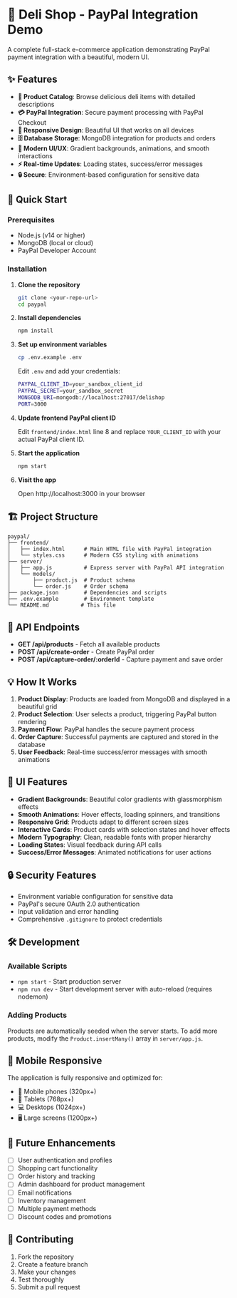 # 🥪 Deli Shop - PayPal Integration Demo

A complete full-stack e-commerce application demonstrating PayPal payment integration with a beautiful, modern UI.

## ✨ Features

- **🛒 Product Catalog**: Browse delicious deli items with detailed descriptions
- **💳 PayPal Integration**: Secure payment processing with PayPal Checkout
- **📱 Responsive Design**: Beautiful UI that works on all devices  
- **🗄️ Database Storage**: MongoDB integration for products and orders
- **🎨 Modern UI/UX**: Gradient backgrounds, animations, and smooth interactions
- **⚡ Real-time Updates**: Loading states, success/error messages
- **🔒 Secure**: Environment-based configuration for sensitive data

## 🚀 Quick Start

### Prerequisites
- Node.js (v14 or higher)
- MongoDB (local or cloud)
- PayPal Developer Account

### Installation

1. **Clone the repository**
   ```bash
   git clone <your-repo-url>
   cd paypal
   ```

2. **Install dependencies**
   ```bash
   npm install
   ```

3. **Set up environment variables**
   ```bash
   cp .env.example .env
   ```
   
   Edit `.env` and add your credentials:
   ```bash
   PAYPAL_CLIENT_ID=your_sandbox_client_id
   PAYPAL_SECRET=your_sandbox_secret
   MONGODB_URI=mongodb://localhost:27017/delishop
   PORT=3000
   ```

4. **Update frontend PayPal client ID**
   
   Edit `frontend/index.html` line 8 and replace `YOUR_CLIENT_ID` with your actual PayPal client ID.

5. **Start the application**
   ```bash
   npm start
   ```

6. **Visit the app**
   
   Open http://localhost:3000 in your browser

## 🏗️ Project Structure

```
paypal/
├── frontend/
│   ├── index.html      # Main HTML file with PayPal integration
│   └── styles.css      # Modern CSS styling with animations
├── server/
│   ├── app.js          # Express server with PayPal API integration
│   └── models/
│       ├── product.js  # Product schema
│       └── order.js    # Order schema
├── package.json        # Dependencies and scripts
├── .env.example        # Environment template
└── README.md          # This file
```

## 🔧 API Endpoints

- **GET /api/products** - Fetch all available products
- **POST /api/create-order** - Create PayPal order
- **POST /api/capture-order/:orderId** - Capture payment and save order

## 💡 How It Works

1. **Product Display**: Products are loaded from MongoDB and displayed in a beautiful grid
2. **Product Selection**: User selects a product, triggering PayPal button rendering
3. **Payment Flow**: PayPal handles the secure payment process
4. **Order Capture**: Successful payments are captured and stored in the database
5. **User Feedback**: Real-time success/error messages with smooth animations

## 🎨 UI Features

- **Gradient Backgrounds**: Beautiful color gradients with glassmorphism effects
- **Smooth Animations**: Hover effects, loading spinners, and transitions
- **Responsive Grid**: Products adapt to different screen sizes
- **Interactive Cards**: Product cards with selection states and hover effects
- **Modern Typography**: Clean, readable fonts with proper hierarchy
- **Loading States**: Visual feedback during API calls
- **Success/Error Messages**: Animated notifications for user actions

## 🔒 Security Features

- Environment variable configuration for sensitive data
- PayPal's secure OAuth 2.0 authentication
- Input validation and error handling
- Comprehensive `.gitignore` to protect credentials

## 🛠️ Development

### Available Scripts

- `npm start` - Start production server
- `npm run dev` - Start development server with auto-reload (requires nodemon)

### Adding Products

Products are automatically seeded when the server starts. To add more products, modify the `Product.insertMany()` array in `server/app.js`.

## 📱 Mobile Responsive

The application is fully responsive and optimized for:
- 📱 Mobile phones (320px+)
- 📱 Tablets (768px+)
- 💻 Desktops (1024px+)
- 🖥️ Large screens (1200px+)

## 🔮 Future Enhancements

- [ ] User authentication and profiles
- [ ] Shopping cart functionality
- [ ] Order history and tracking
- [ ] Admin dashboard for product management
- [ ] Email notifications
- [ ] Inventory management
- [ ] Multiple payment methods
- [ ] Discount codes and promotions

## 🤝 Contributing

1. Fork the repository
2. Create a feature branch
3. Make your changes
4. Test thoroughly
5. Submit a pull request

